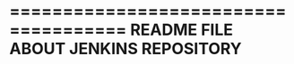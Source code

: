 =====================================
README FILE ABOUT JENKINS REPOSITORY
=====================================
